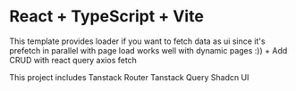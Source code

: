 # React + TypeScript + Vite

This template provides loader if you want to fetch data as ui since it's prefetch in parallel with page load works well with dynamic pages :)) + Add CRUD with react query axios fetch

This project includes
Tanstack Router
Tanstack Query
Shadcn UI
